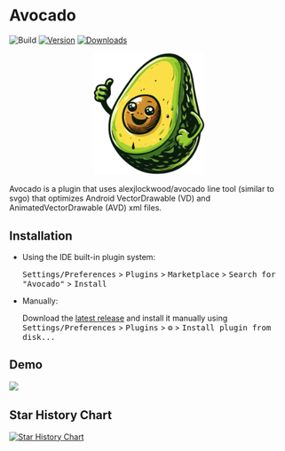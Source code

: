 # Avocado

![Build](https://github.com/Drjacky/Avocado/workflows/Build/badge.svg)
[![Version](https://img.shields.io/jetbrains/plugin/v/23263-avocado.svg)](https://plugins.jetbrains.com/plugin/23263-avocado)
[![Downloads](https://img.shields.io/jetbrains/plugin/d/23263-avocado.svg)](https://plugins.jetbrains.com/plugin/23263-avocado)

<p align="center">
  <img width="200px" src="https://raw.githubusercontent.com/Drjacky/Avocado/main/src/main/resources/META-INF/pluginIcon.svg" />
</p>

<!-- Plugin description -->
Avocado is a plugin that uses alexjlockwood/avocado line tool (similar to svgo) that optimizes Android VectorDrawable (VD) and AnimatedVectorDrawable (AVD) xml files.
 
<!-- Plugin description end -->

## Installation

- Using the IDE built-in plugin system:
  
  <kbd>Settings/Preferences</kbd> > <kbd>Plugins</kbd> > <kbd>Marketplace</kbd> > <kbd>Search for "Avocado"</kbd> >
  <kbd>Install</kbd>
  
- Manually:

  Download the [latest release](https://github.com/Drjacky/Avocado/releases/latest) and install it manually using
  <kbd>Settings/Preferences</kbd> > <kbd>Plugins</kbd> > <kbd>⚙️</kbd> > <kbd>Install plugin from disk...</kbd>

## Demo
<img src="https://plugins.jetbrains.com/files/23263/screenshot_4e23331d-b5a5-412d-97a0-d4b477d729ee" />

## Star History Chart 

[![Star History Chart](https://api.star-history.com/svg?repos=Drjacky/Avocado&Date&type=Date)](https://star-history.com/#Drjacky/Avocado&Date&Date)
